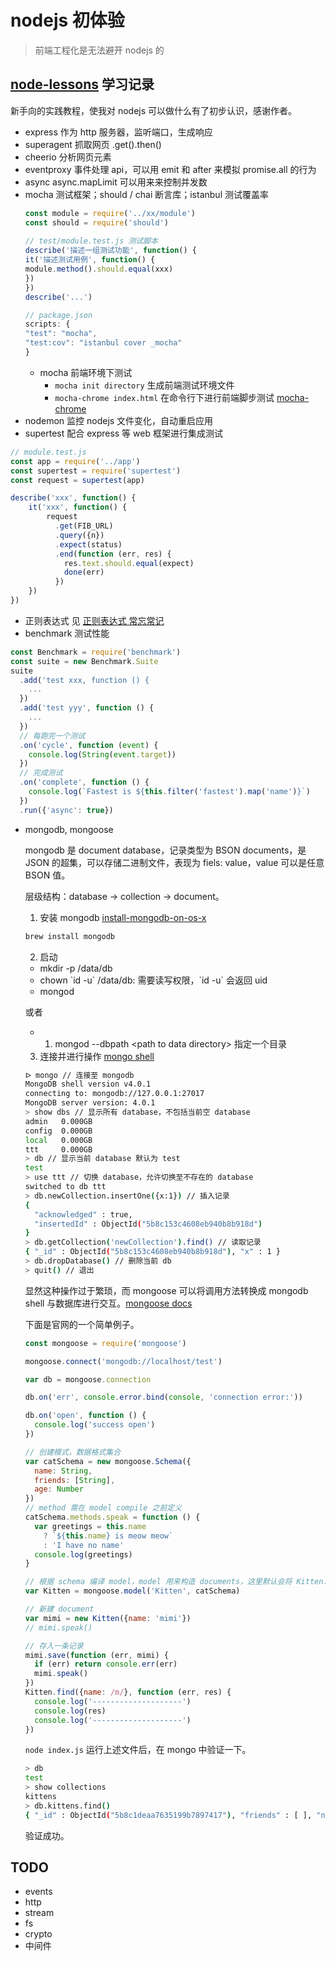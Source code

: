 # nodejs 初体验
> 前端工程化是无法避开 nodejs 的
## [node-lessons](https://github.com/alsotang/node-lessons) 学习记录
新手向的实践教程，使我对 nodejs 可以做什么有了初步认识，感谢作者。
- express 作为 http 服务器，监听端口，生成响应
- superagent 抓取网页 .get().then()
- cheerio 分析网页元素 
- eventproxy 事件处理 api，可以用 emit 和 after 来模拟 promise.all 的行为
- async async.mapLimit 可以用来来控制并发数
- mocha 测试框架；should / chai 断言库；istanbul 测试覆盖率
  ``` js
  const module = require('../xx/module')
  const should = require('should')
   
  // test/module.test.js 测试脚本
  describe('描述一组测试功能', function() {
  it('描述测试用例', function() {
  module.method().should.equal(xxx)
  })
  })
  describe('...')
  
  // package.json
  scripts: {
  "test": "mocha",
  "test:cov": "istanbul cover _mocha"
  }
  ```
  - mocha 前端环境下测试
    + `mocha init directory` 生成前端测试环境文件
    + `mocha-chrome index.html` 在命令行下进行前端脚步测试 [mocha-chrome](https://github.com/shellscape/mocha-chrome)
- nodemon 监控 nodejs 文件变化，自动重启应用
- supertest 配合 express 等 web 框架进行集成测试
``` js
// module.test.js
const app = require('../app')
const supertest = require('supertest')
const request = supertest(app)

describe('xxx', function() {
    it('xxx', function() {
        request
          .get(FIB_URL)
          .query({n})
          .expect(status)
          .end(function (err, res) {
            res.text.should.equal(expect)
            done(err)
          })
    })
})
```
- 正则表达式
  见 [正则表达式 常忘常记](regexp.md)
- benchmark 测试性能
``` js
const Benchmark = require('benchmark')
const suite = new Benchmark.Suite
suite
  .add('test xxx, function () {
    ...
  })
  .add('test yyy', function () {
    ...
  })
  // 每跑完一个测试
  .on('cycle', function (event) {
    console.log(String(event.target))
  })
  // 完成测试
  .on('complete', function () {
    console.log(`Fastest is ${this.filter('fastest').map('name')}`)
  })
  .run({'async': true})
```
- mongodb, mongoose

  mongodb 是 document database，记录类型为 BSON documents，是 JSON 的超集，可以存储二进制文件，表现为 fiels: value，value 可以是任意 BSON 值。

  层级结构：database -> collection -> document。

  1. 安装 mongodb [install-mongodb-on-os-x](https://docs.mongodb.com/manual/tutorial/install-mongodb-on-os-x/#install-mongodb-community-edition)
  ``` bash
  brew install mongodb
  ```
  2. 启动
    - mkdir -p /data/db 
    - chown \`id -u\` /data/db: 需要读写权限，\`id -u\` 会返回 uid
    - mongod
    
    或者
    - 1. mongod --dbpath \<path to data directory\> 指定一个目录
  3. 连接并进行操作
  [mongo shell](https://docs.mongodb.com/manual/reference/method/)
  ``` bash
  ᐅ mongo // 连接至 mongodb
  MongoDB shell version v4.0.1
  connecting to: mongodb://127.0.0.1:27017
  MongoDB server version: 4.0.1
  > show dbs // 显示所有 database，不包括当前空 database 
  admin   0.000GB
  config  0.000GB
  local   0.000GB
  ttt     0.000GB
  > db // 显示当前 database 默认为 test
  test
  > use ttt // 切换 database，允许切换至不存在的 database
  switched to db ttt
  > db.newCollection.insertOne({x:1}) // 插入记录
  {
    "acknowledged" : true,
    "insertedId" : ObjectId("5b8c153c4608eb940b8b918d")
  }
  > db.getCollection('newCollection').find() // 读取记录
  { "_id" : ObjectId("5b8c153c4608eb940b8b918d"), "x" : 1 }
  > db.dropDatabase() // 删除当前 db
  > quit() // 退出
  ```
  显然这种操作过于繁琐，而 mongoose 可以将调用方法转换成 mongodb shell 与数据库进行交互。[mongoose docs](https://mongoosejs.com/docs/index.html) 

  下面是官网的一个简单例子。
  ``` js
  const mongoose = require('mongoose')

  mongoose.connect('mongodb://localhost/test')

  var db = mongoose.connection

  db.on('err', console.error.bind(console, 'connection error:'))

  db.on('open', function () {
    console.log('success open')
  })

  // 创建模式，数据格式集合
  var catSchema = new mongoose.Schema({
    name: String,
    friends: [String],
    age: Number
  })
  // method 需在 model compile 之前定义
  catSchema.methods.speak = function () {
    var greetings = this.name
      ? `${this.name} is meow meow`
      : 'I have no name'
    console.log(greetings)
  }

  // 根据 schema 编译 model，model 用来构造 documents，这里默认会将 Kitten.toLowerCase() + 's' 作为 collection 的名字
  var Kitten = mongoose.model('Kitten', catSchema)

  // 新建 document
  var mimi = new Kitten({name: 'mimi'})
  // mimi.speak()

  // 存入一条记录
  mimi.save(function (err, mimi) {
    if (err) return console.err(err)
    mimi.speak()
  })
  Kitten.find({name: /m/}, function (err, res) {
    console.log('--------------------')
    console.log(res)
    console.log('--------------------')
  })
  ```
  `node index.js` 运行上述文件后，在 mongo 中验证一下。
  ``` bash
  > db
  test
  > show collections
  kittens
  > db.kittens.find()
  { "_id" : ObjectId("5b8c1deaa7635199b7897417"), "friends" : [ ], "name" : "mimi", "__v" : 0 }
  ```
  验证成功。

## TODO
- events
- http    
- stream
- fs
- crypto
- 中间件
  
    
